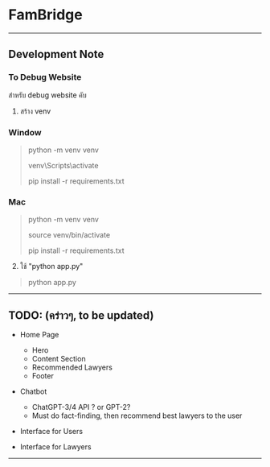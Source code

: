 # FamBridge

***

## Development Note

### To Debug Website

สำหรับ debug website คับ

1. สร้าง venv

### Window

> python -m venv venv
> 
> venv\Scripts\activate
>
> pip install -r requirements.txt

### Mac

> python -m venv venv
>
> source venv/bin/activate
>
> pip install -r requirements.txt

2. ใช้ "python app.py"

> python app.py

***

## TODO: (คร่าวๆ, to be updated)

- Home Page
    - Hero
    - Content Section
    - Recommended Lawyers
    - Footer

- Chatbot
    - ChatGPT-3/4 API ? or GPT-2?
    - Must do fact-finding, then recommend best lawyers to the user

- Interface for Users

- Interface for Lawyers

***
